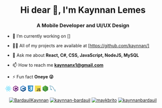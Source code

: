 <h1 align="center">Hi dear 👋, I'm Kaynnan Lemes</h1>
<h3 align="center">A Mobile Developer and UI/UX Design</h3>

- 🔭 I’m currently working on []

- 👨‍💻 All of my projects are available at [https://github.com/kaynnan/]

- 💬 Ask me about **React, C#, CSS, JavaScript, NodeJS, MySQL**

- 📫 How to reach me **kaynnanx1@gmail.com**

- ⚡ Fun fact **Oneye 😜**

<p align="left">
  <img src="https://github.com/devicons/devicon/blob/master/icons/react/react-original.svg" alt="react" width="20" height="20"/>
  <img src="https://github.com/devicons/devicon/blob/master/icons/csharp/csharp-original.svg" alt="csharp" width="20" height="20"/>
  <img src="https://github.com/devicons/devicon/blob/master/icons/cplusplus/cplusplus-original.svg" alt="cplusplus" width="20" height="20"/>
  <img src="https://github.com/devicons/devicon/blob/master/icons/css3/css3-original.svg" alt="css3" width="20" height="20"/>
  <img src="https://github.com/devicons/devicon/blob/master/icons/javascript/javascript-original.svg" alt="javascript" width="20" height="20"/>
  <img src="https://github.com/devicons/devicon/blob/master/icons/nodejs/nodejs-original.svg" alt="nodejs" width="20" height="20"/>
  <img src="https://github.com/devicons/devicon/blob/master/icons/mysql/mysql-original.svg" alt="mysql" width="20" height="20"/></p><p align="center"></p>

<p align="center">
<a href="https://twitter.com/BardauilKaynnan" target="blank"><img align="center" src="https://cdn.jsdelivr.net/npm/simple-icons@3.0.1/icons/twitter.svg" alt="BardauilKaynnan" height="20" width="20" /></a>
<a href="https://www.linkedin.com/in/kaynnan-bardauil-292626186/" target="blank"><img align="center" src="https://cdn.jsdelivr.net/npm/simple-icons@3.0.1/icons/linkedin.svg" alt="kaynnan-bardauil" height="20" width="20" /></a>
<a href="https://fb.com/kaynnankbl" target="blank"><img align="center" src="https://cdn.jsdelivr.net/npm/simple-icons@3.0.1/icons/facebook.svg" alt="maykbrito" height="20" width="20" /></a>
<a href="https://instagram.com/kaynnanbardauil" target="blank"><img align="center" src="https://cdn.jsdelivr.net/npm/simple-icons@3.0.1/icons/instagram.svg" alt="kaynnanbardauil" height="20" width="20" /></a>
</p>

<!--
**kaynnan/kaynnan** is a ✨ _special_ ✨ repository because its `README.md` (this file) appears on your GitHub profile.

Here are some ideas to get you started:

- 🔭 I’m currently working on ...
- 🌱 I’m currently learning ...
- 👯 I’m looking to collaborate on ...
- 🤔 I’m looking for help with ...
- 💬 Ask me about ...
- 📫 How to reach me: ...
- 😄 Pronouns: ...
- ⚡ Fun fact: ...
-->

